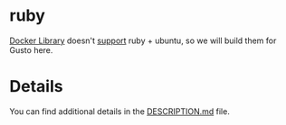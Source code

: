# ruby
[Docker Library](https://github.com/docker-library/ruby) doesn't [support](https://github.com/docker-library/ruby/issues/258) ruby + ubuntu, so we will build them for Gusto here.

# Details
You can find additional details in the [DESCRIPTION.md](https://github.com/Gusto/ruby/blob/master/DESCRIPTION.md) file.
